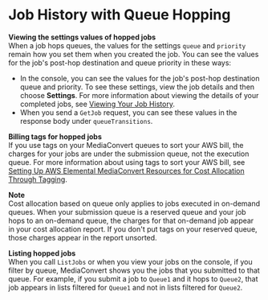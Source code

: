 # Job History with Queue Hopping<a name="job-queue-hopping-history"></a>

**Viewing the settings values of hopped jobs**  
When a job hops queues, the values for the settings `queue` and `priority` remain how you set them when you created the job\. You can see the values for the job's post\-hop destination and queue priority in these ways:
+ In the console, you can see the values for the job's post\-hop destination queue and priority\. To see these settings, view the job details and then choose **Settings**\. For more information about viewing the details of your completed jobs, see [Viewing Your Job History](viewing-job-history.md)\.
+ When you send a `GetJob` request, you can see these values in the response body under `queueTransitions`\.

**Billing tags for hopped jobs**  
If you use tags on your MediaConvert queues to sort your AWS bill, the charges for your jobs are under the submission queue, not the execution queue\. For more information about using tags to sort your AWS bill, see [Setting Up AWS Elemental MediaConvert Resources for Cost Allocation Through Tagging](setting-up-resources-for-catt.md)\.

**Note**  
Cost allocation based on queue only applies to jobs executed in on\-demand queues\. When your submission queue is a reserved queue and your job hops to an on\-demand queue, the charges for that on\-demand job appear in your cost allocation report\. If you don't put tags on your reserved queue, those charges appear in the report unsorted\.

**Listing hopped jobs**  
When you call `ListJobs` or when you view your jobs on the console, if you filter by queue, MediaConvert shows you the jobs that you submitted to that queue\. For example, if you submit a job to `Queue1` and it hops to `Queue2`, that job appears in lists filtered for `Queue1` and not in lists filtered for `Queue2`\.